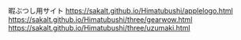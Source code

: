 暇ぶつし用サイト
https://sakalt.github.io/Himatubushi/applelogo.html
https://sakalt.github.io/Himatubushi/three/gearwow.html
https://sakalt.github.io/Himatubushi/three/uzumaki.html
